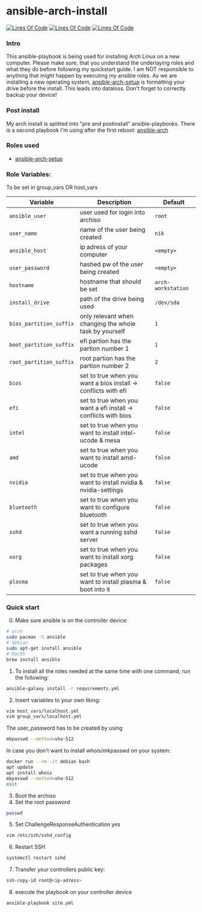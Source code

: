 # ansible-arch-install
[![Lines Of Code](https://tokei.rs/b1/github/MayNiklas/ansible-arch-install?category=lines)](https://github.com/XAMPPRocky/tokei)
[![Lines Of Code](https://tokei.rs/b1/github/MayNiklas/ansible-arch-install?category=code)](https://github.com/XAMPPRocky/tokei)
[![Lines Of Code](https://tokei.rs/b1/github/MayNiklas/ansible-arch-install?category=files)](https://github.com/XAMPPRocky/tokei)

### Intro
This ansible-playbook is being used for installing Arch Linux on a new computer. Please make sure, that you understand the underlaying roles and what they do before following my quickstart guide. I am NOT responsible to anything that might happen by executing my ansible roles. As we are installing a new operating system, [ansible-arch-setup](https://github.com/MayNiklas/ansible-arch-setup.git) is formatting your drive before the install. This leads into dataloss. Don't forget to correctly backup your device!

### Post install
My arch install is splitted into "pre and postinstall" ansible-playbooks. 
There is a second playbook I'm using after the first reboot:
[ansible-arch](https://github.com/MayNiklas/ansible-arch.git)

### Roles used
- [ansible-arch-setup](https://github.com/MayNiklas/ansible-arch-setup.git)

### Role Variables:
To be set in group_vars OR host_vars

| Variable       | Description                                  | Default |
|----------------|----------------------------------------------|---------|
|`ansible_user`| user used for login into archiso | `root` |
|`user_name`| name of the user being created | `nik` |
|`ansible_host`| ip adress of your computer | `<empty>` |
|`user_password`| hashed pw of the user being created | `<empty>` |
|`hostname`| hostname that should be set | `arch-workstation`|
|`install_drive`| path of the drive being used | `/dev/sda` |
|`bios_partition_suffix`| only relevant when changing the whole task by yourself | `1` |
|`boot_partition_suffix`| efi partion has the partion number 1 | `1` |
|`root_partition_suffix`| root partion has the partion number 2 | `2` |
|`bios`| set to true when you want a bios install -> conflicts with efi | `false` |
|`efi`| set to true when you want a efi install -> conflicts with bios | `false` |
|`intel`| set to true when you want to install intel-ucode & mesa | `false` |
|`amd`| set to true when you want to install amd-ucode | `false` |
|`nvidia`| set to true when you want to install nvidia & nvidia-settings | `false` |
|`bluetooth`| set to true when you want to configure bluetooth | `false` |
|`sshd`| set to true when you want a running sshd server | `false` |
|`xorg`| set to true when you want to install xorg packages | `false` |
|`plasma`| set to true when you want to install plasma & boot into it | `false` |

### Quick start
0. Make sure ansible is on the controller device:
```bash
# arch
sudo pacman -S ansible
# debian
sudo apt-get install ansible
# MacOS
brew install ansible
```
1. To install all the roles needed at the same time with one command, run the following:
```bash
ansible-galaxy install -r requirements.yml
```
2. Insert variables to your own liking:
```bash
vim host_vars/localhost.yml
vim group_vars/localhost.yml
```
The user_password has to be created by using
```bash
mkpasswd --method=sha-512
```
In case you don't want to install whois/mkpasswd on your system:
```bash
docker run --rm -it debian bash
apt update
apt install whois
mkpasswd --method=sha-512
exit
```
3. Boot the archiso
4. Set the root password
```bash
passwd
```
5. Set ChallengeResponseAuthentication yes
```bash
vim /etc/ssh/sshd_config
```
6. Restart SSH
```bash
systemctl restart sshd
```
7. Transfer your controllers public key:
```bash
ssh-copy-id root@<ip-adress>
```
8. execute the playbook on your controller device
```bash
ansible-playbook site.yml
```
